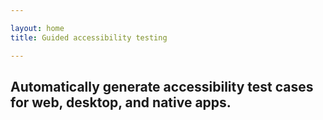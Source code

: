 ```yaml
---

layout: home
title: Guided accessibility testing

---
```


## Automatically generate accessibility test cases for web, desktop, and native apps.